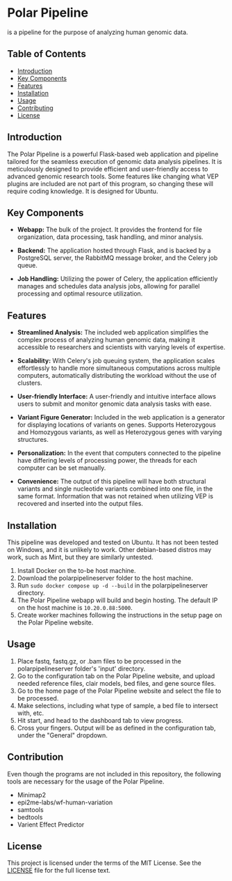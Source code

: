 # Polar Pipeline
is a pipeline for the purpose of analyzing human genomic data.

## Table of Contents

- [Introduction](#introduction)
- [Key Components](#key-components)
- [Features](#features)
- [Installation](#installation)
- [Usage](#usage)
- [Contributing](#contributing)
- [License](#license)

## Introduction

The Polar Pipeline is a powerful Flask-based web application and pipeline tailored for the seamless execution of genomic data analysis pipelines. It is meticulously designed to provide efficient and user-friendly access to advanced genomic research tools. Some features like changing what VEP plugins are included are not part of this program, so changing these will require coding knowledge. It is designed for Ubuntu.

## Key Components

- **Webapp:** The bulk of the project. It provides the frontend for file organization, data processing, task handling, and minor analysis.

- **Backend:** The application hosted through Flask, and is backed by a PostgreSQL server, the RabbitMQ message broker, and the Celery job queue.

- **Job Handling:** Utilizing the power of Celery, the application efficiently manages and schedules data analysis jobs, allowing for parallel processing and optimal resource utilization.

## Features

- **Streamlined Analysis:** The included web application simplifies the complex process of analyzing human genomic data, making it accessible to researchers and scientists with varying levels of expertise.

- **Scalability:** With Celery's job queuing system, the application scales effortlessly to handle more simultaneous computations across multiple computers, automatically distributing the workload without the use of clusters.

- **User-friendly Interface:** A user-friendly and intuitive interface allows users to submit and monitor genomic data analysis tasks with ease.

- **Variant Figure Generator:** Included in the web application is a generator for displaying locations of variants on genes. Supports Heterozygous and Homozygous variants, as well as Heterozygous genes with varying structures.

- **Personalization:** In the event that computers connected to the pipeline have differing levels of processing power, the threads for each computer can be set manually.

- **Convenience:** The output of this pipeline will have both structural variants and single nucleotide variants combined into one file, in the same format. Information that was not retained when utilizing VEP is recovered and inserted into the output files.

## Installation
This pipeline was developed and tested on Ubuntu. It has not been tested on Windows, and it is unlikely to work. Other debian-based distros may work, such as Mint, but they are similarly untested. 
1. Install Docker on the to-be host machine.
2. Download the polarpipelineserver folder to the host machine.
3. Run ```sudo docker compose up -d --build``` in the polarpipelineserver directory.
4. The Polar Pipeline webapp will build and begin hosting. The default IP on the host machine is ```10.20.0.88:5000```.
5. Create worker machines following the instructions in the setup page on the Polar Pipeline website.

## Usage
1. Place fastq, fastq.gz, or .bam files to be processed in the polarpipelineserver folder's 'input' directory.
2. Go to the configuration tab on the Polar Pipeline website, and upload needed reference files, clair models, bed files, and gene source files.
3. Go to the home page of the Polar Pipeline website and select the file to be processed.
4. Make selections, including what type of sample, a bed file to intersect with, etc.
5. Hit start, and head to the dashboard tab to view progress.
6. Cross your fingers. Output will be as defined in the configuration tab, under the "General" dropdown.

## Contribution
Even though the programs are not included in this repository, the following tools are necessary for the usage of the Polar Pipeline.
- Minimap2
- epi2me-labs/wf-human-variation
- samtools
- bedtools
- Varient Effect Predictor

## License
This project is licensed under the terms of the MIT License. See the [LICENSE](LICENSE.md) file for the full license text.
